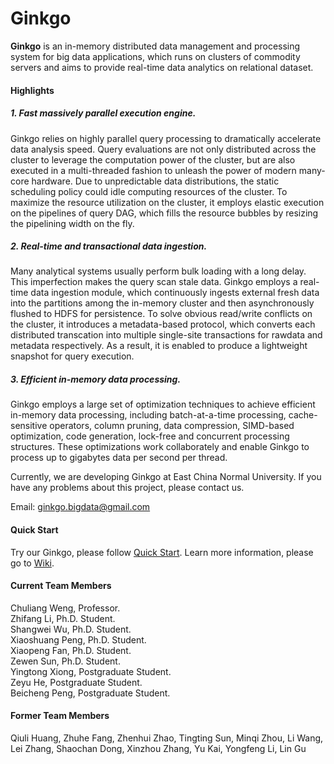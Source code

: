 
# Ginkgo

**Ginkgo** is an in-memory distributed data management and processing system for big data applications, which runs on clusters of commodity servers and aims to provide real-time data analytics on relational dataset. 

#### Highlights

##### 1. Fast massively parallel execution engine.

Ginkgo relies on highly parallel query processing to dramatically accelerate data analysis speed. Query evaluations are not only distributed across the cluster to leverage the computation power of the cluster, but are also executed in a multi-threaded fashion to unleash the power of modern many-core hardware. Due to unpredictable data distributions, the static scheduling policy could idle computing resources of the cluster. To maximize the resource utilization on the cluster, it employs elastic execution on the pipelines of query DAG, which fills the resource bubbles by resizing the pipelining width on the fly.

##### 2. Real-time and transactional data ingestion.

Many analytical systems usually perform bulk loading with a long delay. This imperfection makes the query scan stale data. Ginkgo employs a real-time data ingestion module, which continuously ingests external fresh data into the partitions among the in-memory cluster and then asynchronously flushed to HDFS for persistence. To solve obvious read/write conflicts on the cluster, it introduces a metadata-based protocol, which converts each distributed transcation into multiple single-site transactions for rawdata and metadata respectively. As a result, it is enabled to produce a lightweight snapshot for query execution.

##### 3. Efficient in-memory data processing.

Ginkgo employs a large set of optimization techniques to achieve efficient in-memory data processing, including batch-at-a-time processing, cache-sensitive operators, column pruning, data compression, SIMD-based optimization, code generation, lock-free and concurrent processing structures. These optimizations work collaborately and enable Ginkgo to process up to gigabytes data per second per thread.


Currently, we are developing Ginkgo at East China Normal University. If you have any problems about this project, please contact us.

Email: ginkgo.bigdata@gmail.com

#### Quick Start
Try our Ginkgo, please follow [Quick Start](https://github.com/daseECNU/Ginkgo/wiki/Installation-steps).
Learn more information, please go to [Wiki](https://github.com/daseECNU/Ginkgo/wiki/home).

#### Current Team Members

Chuliang Weng, Professor. 
<br /> 
Zhifang Li, Ph.D. Student. 
<br /> 
Shangwei Wu, Ph.D. Student. 
<br /> 
Xiaoshuang Peng, Ph.D. Student. 
<br /> 
Xiaopeng Fan, Ph.D. Student.
<br /> 
Zewen Sun, Ph.D. Student.
<br /> 
Yingtong Xiong, Postgraduate Student.
<br /> 
Zeyu He, Postgraduate Student.
<br /> 
Beicheng Peng, Postgraduate Student.


#### Former Team Members
Qiuli Huang, Zhuhe Fang, Zhenhui Zhao, Tingting Sun, Minqi Zhou, Li Wang, Lei Zhang, Shaochan Dong, Xinzhou Zhang, Yu Kai, Yongfeng Li, Lin Gu
 
